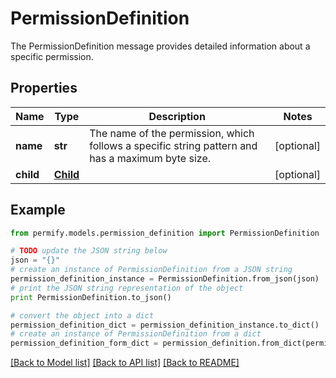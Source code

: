 # PermissionDefinition

The PermissionDefinition message provides detailed information about a specific permission.

## Properties

Name | Type | Description | Notes
------------ | ------------- | ------------- | -------------
**name** | **str** | The name of the permission, which follows a specific string pattern and has a maximum byte size. | [optional] 
**child** | [**Child**](Child.md) |  | [optional] 

## Example

```python
from permify.models.permission_definition import PermissionDefinition

# TODO update the JSON string below
json = "{}"
# create an instance of PermissionDefinition from a JSON string
permission_definition_instance = PermissionDefinition.from_json(json)
# print the JSON string representation of the object
print PermissionDefinition.to_json()

# convert the object into a dict
permission_definition_dict = permission_definition_instance.to_dict()
# create an instance of PermissionDefinition from a dict
permission_definition_form_dict = permission_definition.from_dict(permission_definition_dict)
```
[[Back to Model list]](../README.md#documentation-for-models) [[Back to API list]](../README.md#documentation-for-api-endpoints) [[Back to README]](../README.md)


